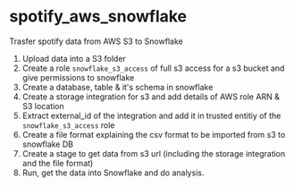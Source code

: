 # spotify_aws_snowflake
Trasfer spotify data from AWS S3 to Snowflake
1. Upload data into a S3 folder
2. Create a role `snowflake_s3_access` of full s3 access for a s3 bucket and give permissions to snowflake
3. Create a database, table & it's schema in snowflake
4. Create a storage integration for s3 and add details of AWS role ARN & S3 location
5. Extract external_id of the integration and add it in trusted entitiy of the `snowflake_s3_access` role
6. Create a file format explaining the csv format to be imported from s3 to snowflake DB
7. Create a stage to get data from s3 url (including the storage integration and the file format)
8. Run, get the data into Snowflake and do analysis.
